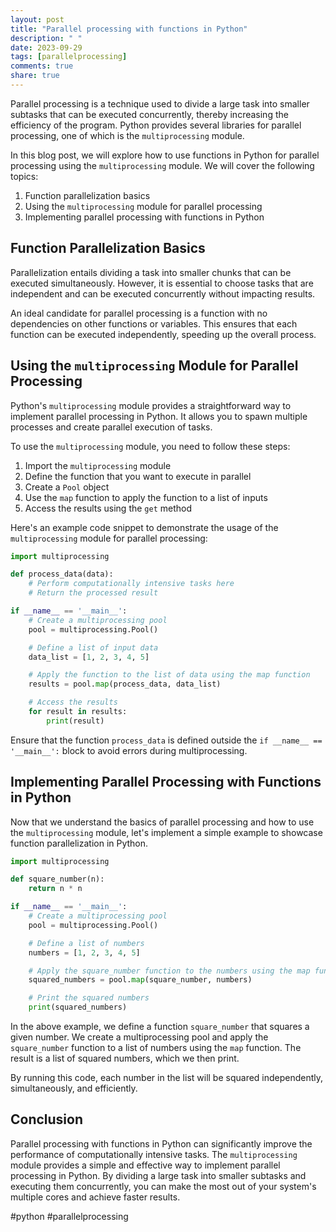 ```yaml
---
layout: post
title: "Parallel processing with functions in Python"
description: " "
date: 2023-09-29
tags: [parallelprocessing]
comments: true
share: true
---
```


Parallel processing is a technique used to divide a large task into smaller subtasks that can be executed concurrently, thereby increasing the efficiency of the program. Python provides several libraries for parallel processing, one of which is the `multiprocessing` module.

In this blog post, we will explore how to use functions in Python for parallel processing using the `multiprocessing` module. We will cover the following topics:

1. Function parallelization basics
2. Using the `multiprocessing` module for parallel processing
3. Implementing parallel processing with functions in Python

## Function Parallelization Basics

Parallelization entails dividing a task into smaller chunks that can be executed simultaneously. However, it is essential to choose tasks that are independent and can be executed concurrently without impacting results.

An ideal candidate for parallel processing is a function with no dependencies on other functions or variables. This ensures that each function can be executed independently, speeding up the overall process.

## Using the `multiprocessing` Module for Parallel Processing

Python's `multiprocessing` module provides a straightforward way to implement parallel processing in Python. It allows you to spawn multiple processes and create parallel execution of tasks.

To use the `multiprocessing` module, you need to follow these steps:

1. Import the `multiprocessing` module
2. Define the function that you want to execute in parallel
3. Create a `Pool` object
4. Use the `map` function to apply the function to a list of inputs
5. Access the results using the `get` method

Here's an example code snippet to demonstrate the usage of the `multiprocessing` module for parallel processing:

```python
import multiprocessing

def process_data(data):
    # Perform computationally intensive tasks here
    # Return the processed result

if __name__ == '__main__':
    # Create a multiprocessing pool
    pool = multiprocessing.Pool()

    # Define a list of input data
    data_list = [1, 2, 3, 4, 5]

    # Apply the function to the list of data using the map function
    results = pool.map(process_data, data_list)

    # Access the results
    for result in results:
        print(result)
```

Ensure that the function `process_data` is defined outside the `if __name__ == '__main__':` block to avoid errors during multiprocessing.

## Implementing Parallel Processing with Functions in Python

Now that we understand the basics of parallel processing and how to use the `multiprocessing` module, let's implement a simple example to showcase function parallelization in Python.

```python
import multiprocessing

def square_number(n):
    return n * n

if __name__ == '__main__':
    # Create a multiprocessing pool
    pool = multiprocessing.Pool()

    # Define a list of numbers
    numbers = [1, 2, 3, 4, 5]

    # Apply the square_number function to the numbers using the map function
    squared_numbers = pool.map(square_number, numbers)

    # Print the squared numbers
    print(squared_numbers)
```

In the above example, we define a function `square_number` that squares a given number. We create a multiprocessing pool and apply the `square_number` function to a list of numbers using the `map` function. The result is a list of squared numbers, which we then print.

By running this code, each number in the list will be squared independently, simultaneously, and efficiently.

## Conclusion

Parallel processing with functions in Python can significantly improve the performance of computationally intensive tasks. The `multiprocessing` module provides a simple and effective way to implement parallel processing in Python. By dividing a large task into smaller subtasks and executing them concurrently, you can make the most out of your system's multiple cores and achieve faster results.

#python #parallelprocessing